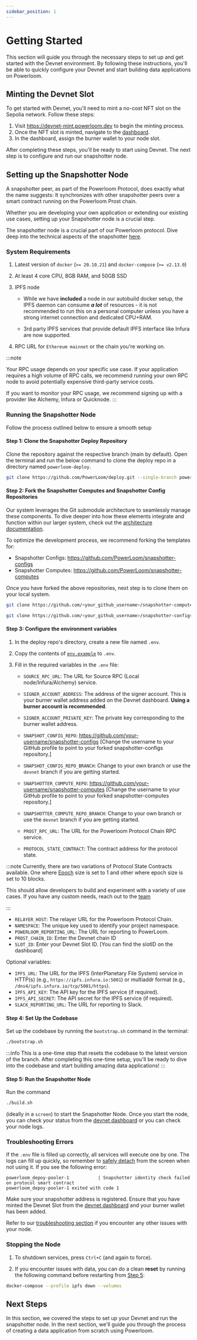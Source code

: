 ```yaml
---
sidebar_position: 1
---
```


# Getting Started
This section will guide you through the necessary steps to set up and get started with the Devnet environment. By following these instructions, you'll be able to quickly configure your Devnet and start building data applications on Powerloom.

## Minting the Devnet Slot
To get started with Devnet, you'll need to mint a no-cost NFT slot on the Sepolia network. Follow these steps:

1. Visit https://devnet-mint.powerloom.dev to begin the minting process.
2. Once the NFT slot is minted, navigate to the [dashboard](https://devnet-mint.powerloom.dev/dashboard).
3. In the dashboard, assign the burner wallet to your node slot.

After completing these steps, you'll be ready to start using Devnet. The next step is to configure and run our snapshotter node. 

## Setting up the Snapshotter Node
A snapshotter peer, as part of the Powerloom Protocol, does exactly what the name suggests: It synchronizes with other snapshotter peers over a smart contract running on the Powerloom Prost chain. 

Whether you are developing your own application or extending our existing use cases, setting up your Snapshotter node is a crucial step.

The snapshotter node is a crucial part of our Powerloom protocol. Dive deep into the technical aspects of the snapshotter [here](/docs/build-with-powerloom/snapshotter-node/).

### System Requirements

1. Latest version of `docker` (`>= 20.10.21`) and `docker-compose` (`>= v2.13.0`)

2. At least 4 core CPU, 8GB RAM, and 50GB SSD

3. IPFS node
    - While we have __included__ a node in our autobuild docker setup, the IPFS daemon can consume __*a lot*__ of resources - it is not recommended to run this on a personal computer unless you have a strong internet connection and dedicated CPU+RAM.
  
    - 3rd party IPFS services that provide default IPFS interface like Infura are now supported.

4. RPC URL for `Ethereum mainnet` or the chain you're working on.

:::note

Your RPC usage depends on your specific use case. If your application requires a high volume of RPC calls, we recommend running your own RPC node to avoid potentially expensive third-party service costs.

If you want to monitor your RPC usage, we recommend signing up with a provider like Alchemy, Infura or Quicknode.
:::

### Running the Snapshotter Node
Follow the process outlined below to ensure a smooth setup

#### Step 1: Clone the Snapshotter Deploy Repository

Clone the repository against the respective branch (main by default). Open the terminal and run the below command to clone the deploy repo in a directory named `powerloom-deploy`.

```bash
git clone https://github.com/PowerLoom/deploy.git --single-branch powerloom_deploy --branch devnet && cd powerloom_deploy
```

#### Step 2: Fork the Snapshotter Computes and Snapshotter Config Repositories

Our system leverages the Git submodule architecture to seamlessly manage these components. To dive deeper into how these elements integrate and function within our larger system, check out the [architecture documentation](https://docs.powerloom.io/docs/build-with-powerloom/snapshotter-node/architecture).

To optimize the development process, we recommend forking the templates for:

- Snapshotter Configs: https://github.com/PowerLoom/snapshotter-configs
- Snapshotter Computes: https://github.com/PowerLoom/snapshotter-computes

Once you have forked the above repositories, next step is to clone them on your local system. 

```bash
git clone https://github.com/<your_github_username>/snapshotter-computes
```
```bash
git clone https://github.com/<your_github_username>/snapshotter-configs
```

#### Step 3: Configure the environment variables

1. In the deploy repo's directory, create a new file named `.env`.

2. Copy the contents of [`env.example`](https://github.com/PowerLoom/deploy/blob/devnet/env.example) to `.env`.

3. Fill in the required variables in the `.env` file:

   - `SOURCE_RPC_URL`: The URL for Source RPC (Local node/Infura/Alchemy) service.

   - `SIGNER_ACCOUNT_ADDRESS`: The address of the signer account. This is your burner wallet address added on the Devnet dashboard. **Using a burner account is recommended**. 

   - `SIGNER_ACCOUNT_PRIVATE_KEY`: The private key corresponding to the burner wallet address.
   - `SNAPSHOT_CONFIG_REPO`: https://github.com/your-username/snapshotter-configs [Change the username to your GitHub profile to point to your forked snapshotter-configs repository.]
   - `SNAPSHOT_CONFIG_REPO_BRANCH`: Change to your own branch or use the `devnet` branch if you are getting started.
   - `SNAPSHOTTER_COMPUTE_REPO`:  https://github.com/your-username/snapshotter-computes [Change the username to your GitHub profile to point to your forked snapshotter-computes repository.]
   - `SNAPSHOTTER_COMPUTE_REPO_BRANCH`: Change to your own branch or use the `devnet` branch if you are getting started.
   - `PROST_RPC_URL`: The URL for the Powerloom Protocol Chain RPC service.
   - `PROTOCOL_STATE_CONTRACT`: The contract address for the protocol state.

:::note
Currently, there are two variations of Protocol State Contracts available. One where [Epoch](../../Protocol/Specifications/Epoch.md) size is set to 1 and other where epoch size is set to 10 blocks. 

This should allow developers to build and experiment with a variety of use cases. If you have any custom needs, reach out to the [team](https://discord.com/invite/powerloom)

:::

   - `RELAYER_HOST`: The relayer URL for the Powerloom Protocol Chain.
   - `NAMESPACE`: The unique key used to identify your project namespace.
   - `POWERLOOM_REPORTING_URL`: The URL for reporting to PowerLoom.
   - `PROST_CHAIN_ID`: Enter the Devnet chain ID
   - `SLOT_ID`: Enter your Devnet Slot ID. [You can find the slotID on the dashboard]

   Optional variables:

   - `IPFS_URL`: The URL for the IPFS (InterPlanetary File System) service in HTTP(s) (e.g., `https://ipfs.infura.io:5001`) or multiaddr format (e.g., `/dns4/ipfs.infura.io/tcp/5001/https`).
   - `IPFS_API_KEY`: The API key for the IPFS service (if required).
   - `IPFS_API_SECRET`: The API secret for the IPFS service (if required).
   - `SLACK_REPORTING_URL`: The URL for reporting to Slack.

#### Step 4: Set Up the Codebase

Set up the codebase by running the `bootstrap.sh` command in the terminal:

```bash
./bootstrap.sh
```

:::info
This is a one-time step that resets the codebase to the latest version of the branch. 
After completing this one-time setup, you'll be ready to dive into the codebase and start building amazing data applications!
:::

#### Step 5: Run the Snapshotter Node

Run the command

```bash
./build.sh
```
(ideally in a `screen`) to start the Snapshotter Node. 
Once you start the node, you can check your status from the [devnet dashboard](https://mint-devnet.powerloom.network) or you can check your node logs.

### Troubleshooting Errors

If the `.env` file is filled up correctly, all services will execute one by one. The logs can fill up quickly, so remember to [safely detach](https://linuxize.com/post/how-to-use-linux-screen/) from the screen when not using it. If you see the following error:
    
    powerloom_depoy-pooler-1           | Snapshotter identity check failed on protocol smart contract
    powerloom_depoy-pooler-1 exited with code 1
    
Make sure your snapshotter address is registered. Ensure that you have minted the Devnet Slot from the [devnet dashboard](https://mint-devnet.powerloom.network) and your burner wallet has been added.

Refer to our [troubleshooting section](../../build-with-powerloom/snapshotter-node/full-node/troubleshooting.md) if you encounter any other issues with your node.

### Stopping the Node

1. To shutdown services, press `Ctrl+C` (and again to force).

2. If you encounter issues with data, you can do a clean **reset** by running the following command before restarting from [Step 5](#step-5-run-the-snapshotter-node):

```bash
docker-compose --profile ipfs down --volumes
```

## Next Steps
In this section, we covered the steps to set up your Devnet and run the snapshotter node. In the next section, we'll guide you through the process of creating a data application from scratch using Powerloom.